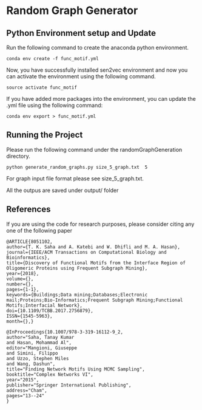 # Random Graph Generator

## Python Environment setup and Update
Run the following command to create the anaconda python
environment. 
 
```
conda env create -f func_motif.yml
```

Now, you have successfully installed sen2vec environment and now you can activate the environment using the following command. 

```
source activate func_motif
```

If you have added more packages into the environment, you 
can update the .yml file using the following command: 

```
conda env export > func_motif.yml
```


## Running the Project 

Please run the following command under the randomGraphGeneration 
directory.

```
python generate_random_graphs.py size_5_graph.txt  5 
```

For graph input file format please see size_5_graph.txt.


All the outpus are saved under output/ folder


## References
If you are using the code for research purposes, please consider citing any one of the following paper


```
@ARTICLE{8051102, 
author={T. K. Saha and A. Katebi and W. Dhifli and M. A. Hasan}, 
journal={IEEE/ACM Transactions on Computational Biology and Bioinformatics}, 
title={Discovery of Functional Motifs from the Interface Region of Oligomeric Proteins using Frequent Subgraph Mining}, 
year={2018}, 
volume={}, 
number={}, 
pages={1-1}, 
keywords={Buildings;Data mining;Databases;Electronic mail;Proteins;Bio-Informatics;Frequent Subgraph Mining;Functional Motifs;Interfacial Network}, 
doi={10.1109/TCBB.2017.2756879}, 
ISSN={1545-5963}, 
month={},}

@InProceedings{10.1007/978-3-319-16112-9_2,
author="Saha, Tanay Kumar
and Hasan, Mohammad Al",
editor="Mangioni, Giuseppe
and Simini, Filippo
and Uzzo, Stephen Miles
and Wang, Dashun",
title="Finding Network Motifs Using MCMC Sampling",
booktitle="Complex Networks VI",
year="2015",
publisher="Springer International Publishing",
address="Cham",
pages="13--24"
}





```
